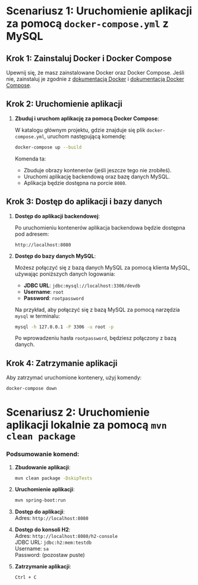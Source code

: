# Scenariusz 1: Uruchomienie aplikacji za pomocą `docker-compose.yml` z MySQL

## Krok 1: Zainstaluj Docker i Docker Compose

Upewnij się, że masz zainstalowane Docker oraz Docker Compose. Jeśli nie, zainstaluj je zgodnie z [dokumentacją Docker](https://docs.docker.com/get-docker/) i [dokumentacją Docker Compose](https://docs.docker.com/compose/install/).

## Krok 2: Uruchomienie aplikacji

1. **Zbuduj i uruchom aplikację za pomocą Docker Compose**:

   W katalogu głównym projektu, gdzie znajduje się plik `docker-compose.yml`, uruchom następującą komendę:

    ```bash
    docker-compose up --build
    ```

   Komenda ta:
    - Zbuduje obrazy kontenerów (jeśli jeszcze tego nie zrobiłeś).
    - Uruchomi aplikację backendową oraz bazę danych MySQL.
    - Aplikacja będzie dostępna na porcie `8080`.

## Krok 3: Dostęp do aplikacji i bazy danych

1. **Dostęp do aplikacji backendowej**:

   Po uruchomieniu kontenerów aplikacja backendowa będzie dostępna pod adresem:

    ```
    http://localhost:8080
    ```

2. **Dostęp do bazy danych MySQL**:

   Możesz połączyć się z bazą danych MySQL za pomocą klienta MySQL, używając poniższych danych logowania:

    - **JDBC URL**: `jdbc:mysql://localhost:3306/devdb`
    - **Username**: `root`
    - **Password**: `rootpassword`

   Na przykład, aby połączyć się z bazą MySQL za pomocą narzędzia `mysql` w terminalu:

    ```bash
    mysql -h 127.0.0.1 -P 3306 -u root -p
    ```

   Po wprowadzeniu hasła `rootpassword`, będziesz połączony z bazą danych.

## Krok 4: Zatrzymanie aplikacji

Aby zatrzymać uruchomione kontenery, użyj komendy:

```bash
docker-compose down
```

# Scenariusz 2: Uruchomienie aplikacji lokalnie za pomocą `mvn clean package`

### Podsumowanie komend:

1. **Zbudowanie aplikacji**:

    ```bash
    mvn clean package -DskipTests
    ```

2. **Uruchomienie aplikacji**:

    ```bash
    mvn spring-boot:run
    ```

3. **Dostęp do aplikacji**:  
   Adres: `http://localhost:8080`

4. **Dostęp do konsoli H2**:  
   Adres: `http://localhost:8080/h2-console`  
   JDBC URL: `jdbc:h2:mem:testdb`  
   Username: `sa`  
   Password: (pozostaw puste)

5. **Zatrzymanie aplikacji**:

    ```bash
    Ctrl + C
    ```

